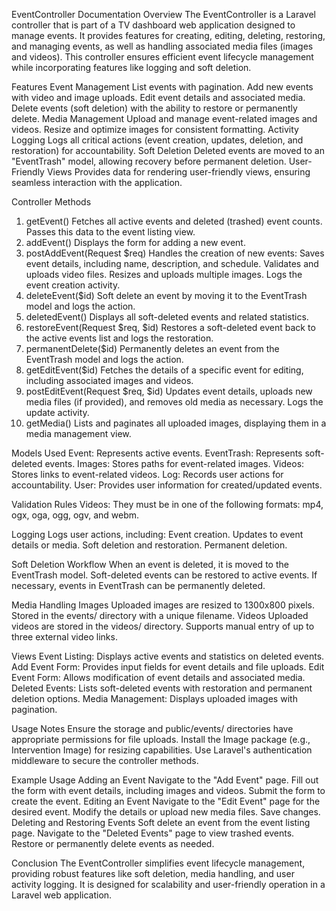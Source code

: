 EventController Documentation
Overview
The EventController is a Laravel controller that is part of a TV dashboard web application designed to manage events. It provides features for creating, editing, deleting, restoring, and managing events, as well as handling associated media files (images and videos). This controller ensures efficient event lifecycle management while incorporating features like logging and soft deletion.

Features
Event Management
List events with pagination.
Add new events with video and image uploads.
Edit event details and associated media.
Delete events (soft deletion) with the ability to restore or permanently delete.
Media Management
Upload and manage event-related images and videos.
Resize and optimize images for consistent formatting.
Activity Logging
Logs all critical actions (event creation, updates, deletion, and restoration) for accountability.
Soft Deletion
Deleted events are moved to an "EventTrash" model, allowing recovery before permanent deletion.
User-Friendly Views
Provides data for rendering user-friendly views, ensuring seamless interaction with the application.

Controller Methods
1. getEvent()
Fetches all active events and deleted (trashed) event counts. Passes this data to the event listing view.
2. addEvent()
Displays the form for adding a new event.
3. postAddEvent(Request $req)
Handles the creation of new events:
Saves event details, including name, description, and schedule.
Validates and uploads video files.
Resizes and uploads multiple images.
Logs the event creation activity.
4. deleteEvent($id)
Soft delete an event by moving it to the EventTrash model and logs the action.
5. deletedEvent()
Displays all soft-deleted events and related statistics.
6. restoreEvent(Request $req, $id)
Restores a soft-deleted event back to the active events list and logs the restoration.
7. permanentDelete($id)
Permanently deletes an event from the EventTrash model and logs the action.
8. getEditEvent($id)
Fetches the details of a specific event for editing, including associated images and videos.
9. postEditEvent(Request $req, $id)
Updates event details, uploads new media files (if provided), and removes old media as necessary. Logs the update activity.
10. getMedia()
Lists and paginates all uploaded images, displaying them in a media management view.

Models Used
Event: Represents active events.
EventTrash: Represents soft-deleted events.
Images: Stores paths for event-related images.
Videos: Stores links to event-related videos.
Log: Records user actions for accountability.
User: Provides user information for created/updated events.

Validation Rules
Videos: They must be in one of the following formats: mp4, ogx, oga, ogg, ogv, and webm.

Logging
Logs user actions, including:
Event creation.
Updates to event details or media.
Soft deletion and restoration.
Permanent deletion.

Soft Deletion Workflow
When an event is deleted, it is moved to the EventTrash model.
Soft-deleted events can be restored to active events.
If necessary, events in EventTrash can be permanently deleted.

Media Handling
Images
Uploaded images are resized to 1300x800 pixels.
Stored in the events/ directory with a unique filename.
Videos
Uploaded videos are stored in the videos/ directory.
Supports manual entry of up to three external video links.

Views
Event Listing: Displays active events and statistics on deleted events.
Add Event Form: Provides input fields for event details and file uploads.
Edit Event Form: Allows modification of event details and associated media.
Deleted Events: Lists soft-deleted events with restoration and permanent deletion options.
Media Management: Displays uploaded images with pagination.

Usage Notes
Ensure the storage and public/events/ directories have appropriate permissions for file uploads.
Install the Image package (e.g., Intervention Image) for resizing capabilities.
Use Laravel's authentication middleware to secure the controller methods.

Example Usage
Adding an Event
Navigate to the "Add Event" page.
Fill out the form with event details, including images and videos.
Submit the form to create the event.
Editing an Event
Navigate to the "Edit Event" page for the desired event.
Modify the details or upload new media files.
Save changes.
Deleting and Restoring Events
Soft delete an event from the event listing page.
Navigate to the "Deleted Events" page to view trashed events.
Restore or permanently delete events as needed.


Conclusion
The EventController simplifies event lifecycle management, providing robust features like soft deletion, media handling, and user activity logging. It is designed for scalability and user-friendly operation in a Laravel web application.

